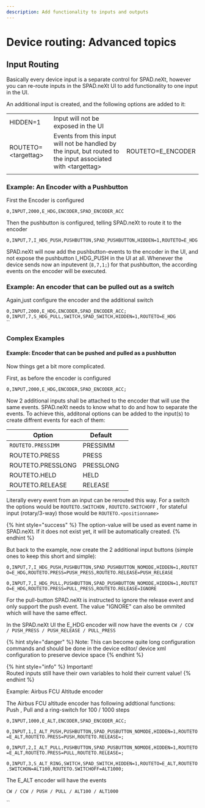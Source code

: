 ```yaml
---
description: Add functionality to inputs and outputs
---
```


# Device routing: Advanced topics

## Input Routing

Basically every device input is a separate control for SPAD.neXt, however you can re-route inputs in the SPAD.neXt UI to add functionality to one input in the UI.

An additional input is created, and the following options are added to it:

|                      |                                                                                                               |                    |
| -------------------- | ------------------------------------------------------------------------------------------------------------- | ------------------ |
| HIDDEN=1             | Input will not be exposed in the UI                                                                           |                    |
| ROUTETO=\<targettag> | Events from this input will not be handled by the input, but routed to the input associated with \<targettag> | ROUTETO=E\_ENCODER |
|                      |                                                                                                               |                    |

### Example: An Encoder with a Pushbutton

First the Encoder is configured

`0,INPUT,2000,E_HDG,ENCODER,SPAD_ENCODER_ACC`

Then the pushbutton is configured, telling SPAD.neXt to route it to the encoder

`0,INPUT,7,I_HDG_PUSH,PUSHBUTTON,SPAD_PUSHBUTTON,HIDDEN=1,ROUTETO=E_HDG`

SPAD.neXt will now add the pushbutton-events to the encoder in the UI, and not expose the pushbutton I\_HDG\_PUSH in the UI at all. Whenever the device sends now an inputevent (`8,7,1;`) for that pushbutton, the according events on the encoder will be executed.

### Example: An encoder that can be pulled out as a switch

Again,just configure the encoder and the additional switch

`0,INPUT,2000,E_HDG,ENCODER,SPAD_ENCODER_ACC;`\
`0,INPUT,7,S_HDG_PULL,SWITCH,SPAD_SWITCH,HIDDEN=1,ROUTETO=E_HDG`\
``

### Complex Examples

#### Example: Encoder that can be pushed and pulled as a pushbutton&#x20;

Now things get a bit more complicated.

First, as before the encoder is configured

`0,INPUT,2000,E_HDG,ENCODER,SPAD_ENCODER_ACC;`

Now 2 additional inputs shall be attached to the encoder that will use the same events. SPAD.neXt needs to know what to do and how to separate the events. To achieve this, additonal options can be added to the input(s) to create diffrent events for each of them:

| Option             | Default   |   |
| ------------------ | --------- | - |
| `ROUTETO.PRESSIMM` | PRESSIMM  |   |
| ROUTETO.PRESS      | PRESS     |   |
| ROUTETO.PRESSLONG  | PRESSLONG |   |
| ROUTETO.HELD       | HELD      |   |
| ROUTETO.RELEASE    | RELEASE   |   |

Literally every event from an input can be rerouted this way. For a switch the options would be `ROUTETO.SWITCHON` , `ROUTETO.SWITCHOFF` , for stateful input (rotary/3-way) those would be `ROUTETO.<positionname>`

{% hint style="success" %}
The option-value will be used as event name in SPAD.neXt. If it does not exist yet, it will be automatically created.
{% endhint %}

But back to the example, now create the 2 additional input buttons  (simple ones to keep this short and simple):

`0,INPUT,7,I_HDG_PUSH,PUSHBUTTON,SPAD_PUSHBUTTON_NOMODE,HIDDEN=1,ROUTETO=E_HDG,ROUTETO.PRESS=PUSH_PRESS,ROUTETO.RELEASE=PUSH_RELEASE`

`0,INPUT,7,I_HDG_PULL,PUSHBUTTON,SPAD_PUSHBUTTON_NOMODE,HIDDEN=1,ROUTETO=E_HDG,ROUTETO.PRESS=PULL_PRESS,ROUTETO.RELEASE=IGNORE`

For the pull-button SPAD.neXt is instructed to ignore the release event and only support the push event. The value "IGNORE" can also be ommited which will have the same effect.

In the SPAD.neXt UI the E\_HDG encoder will now have the events `CW / CCW / PUSH_PRESS / PUSH_RELEASE / PULL_PRESS`

{% hint style="danger" %}
Note: This can become quite long configuration commands and should be done in the device editor/ device xml configuration to preserve device space
{% endhint %}

{% hint style="info" %}
Important!\
Routed inputs still have their own variables to hold their current value!
{% endhint %}

Example: Airbus FCU Altitude encoder

The Airbus FCU altitude encoder has following addtional functions:\
Push , Pull and a ring-switch for 100 / 1000 steps

`0,INPUT,1000,E_ALT,ENCODER,SPAD_ENCODER_ACC;`

`0,INPUT,1,I_ALT_PUSH,PUSHBUTTON,SPAD_PUSBUTTON_NOMODE,HIDDEN=1,ROUTETO=E_ALT,ROUTETO.PRESS=PUSH,ROUTETO.RELEASE=;`

`0,INPUT,2,I_ALT_PULL,PUSHBUTTON,SPAD_PUSBUTTON_NOMODE,HIDDEN=1,ROUTETO=E_ALT,ROUTETO.PRESS=PULL,ROUTETO.RELEASE=;`

`0,INPUT,3,S_ALT_RING,SWITCH,SPAD_SWITCH,HIDDEN=1,ROUTETO=E_ALT,ROUTETO.SWITCHON=ALT100,ROUTETO.SWITCHOFF=ALT1000;`

The E\_ALT encoder will have the events

`CW / CCW / PUSH / PULL / ALT100 / ALT1000`

``
